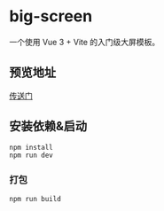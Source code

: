 # big-screen

一个使用 Vue 3 + Vite 的入门级大屏模板。

## 预览地址

[传送门](https://big-screen-template.vercel.app/)

## 安装依赖&启动

```sh
npm install
npm run dev
```

### 打包

```sh
npm run build
```
